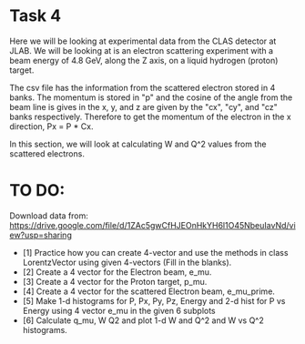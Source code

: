 # Task 4

Here we will be looking at experimental data from the CLAS detector at JLAB. We will be looking at is an electron scattering experiment with a beam energy of 4.8 GeV, along the Z axis, on a liquid hydrogen (proton) target.

The csv file has the information from the scattered electron stored in 4 banks. The momentum is stored in "p" and the cosine of the angle from the beam line is gives in the x, y, and z are given by the "cx", "cy", and "cz" banks respectively. Therefore to get the momentum of the electron in the x direction, Px = P * Cx.

In this section, we will look at calculating W and Q^2 values from the scattered electrons.

# TO DO:
Download data from: https://drive.google.com/file/d/1ZAc5gwCfHJEOnHkYH6l1O45NbeuIavNd/view?usp=sharing

 - [1] Practice how you can create 4-vector and use the methods in class LorentzVector using given 4-vectors (Fill in the blanks).
 - [2] Create a 4 vector for the Electron beam, e_mu.
 - [3] Create a 4 vector for the Proton target, p_mu.
 - [4] Create a 4 vector for the scattered Electron beam, e_mu_prime.
 - [5] Make 1-d histograms for P, Px, Py, Pz, Energy and 2-d hist for P vs Energy using 4 vector e_mu in the given 6 subplots
 - [6] Calculate q_mu, W Q2 and plot 1-d W and Q^2 and W vs Q^2  histograms.